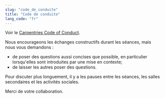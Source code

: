 ```yaml
---
slug: "code_de_conduite"
title: "Code de conduite"
lang_code: "fr"
---
```


Voir le [Carpentries Code of Conduct](https://docs.carpentries.org/topic_folders/policies/code-of-conduct.html).

Nous encourageons les échanges constructifs durant les séances, mais nous vous demandons :
* de poser des questions aussi concises que possible, en particulier
  lorsqu'elles sont introduites par une mise en contexte;
* de laisser les autres poser des questions.

Pour discuter plus longuement, il y a les pauses entre les séances,
les salles secondaires et les activités sociales.

Merci de votre collaboration.
